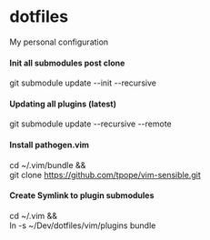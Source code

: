 # dotfiles
My personal configuration

#### Init all submodules post clone
git submodule update --init --recursive

#### Updating all plugins (latest)
git submodule update --recursive --remote

#### Install pathogen.vim
cd ~/.vim/bundle && \
git clone https://github.com/tpope/vim-sensible.git

#### Create Symlink to plugin submodules
cd ~/.vim && \
ln -s ~/Dev/dotfiles/vim/plugins bundle
